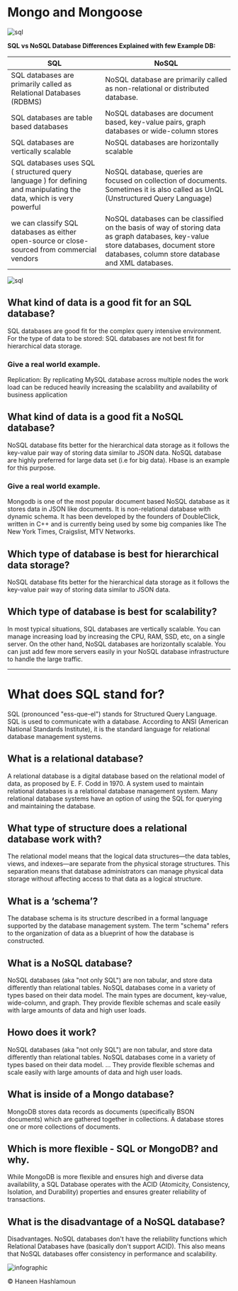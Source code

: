 # Mongo and Mongoose

![sql](https://blog.couchbase.com/wp-content/uploads/2017/04/nosql-vs-sql-overview-1.png)

**SQL vs NoSQL Database Differences Explained with few Example DB:**

| SQL      | NoSQL |
| ----------- | ----------- |
| SQL databases are primarily called as Relational Databases (RDBMS) | NoSQL database are primarily called as non-relational or distributed database. |
| SQL databases are table based databases | NoSQL databases are document based, key-value pairs, graph databases or wide-column stores |
| SQL databases are vertically scalable  | NoSQL databases are horizontally scalable |
| SQL databases uses SQL ( structured query language ) for defining and manipulating the data, which is very powerful | NoSQL database, queries are focused on collection of documents. Sometimes it is also called as UnQL (Unstructured Query Language) |
| we can classify SQL databases as either open-source or close-sourced from commercial vendors | NoSQL databases can be classified on the basis of way of storing data as graph databases, key-value store databases, document store databases, column store database and XML databases. |


![sql](https://www.scylladb.com/wp-content/uploads/differences-between-sql-databases-and-nosql-databases.png)

## What kind of data is a good fit for an SQL database?
SQL databases are good fit for the complex query intensive environment.
For the type of data to be stored: SQL databases are not best fit for hierarchical data storage.

### Give a real world example.
Replication: By replicating MySQL database across multiple nodes the work load can be reduced heavily increasing the scalability and availability of business application

## What kind of data is a good fit a NoSQL database?
NoSQL database fits better for the hierarchical data storage as it follows the key-value pair way of storing data similar to JSON data. NoSQL database are highly preferred for large data set (i.e for big data). Hbase is an example for this purpose.

### Give a real world example.
Mongodb is one of the most popular document based NoSQL database as it stores data in JSON like documents. It is non-relational database with dynamic schema. It has been developed by the founders of DoubleClick, written in C++ and is currently being used by some big companies like The New York Times, Craigslist, MTV Networks.

## Which type of database is best for hierarchical data storage?
NoSQL database fits better for the hierarchical data storage as it follows the key-value pair way of storing data similar to JSON data.

 ## Which type of database is best for scalability?
 In most typical situations, SQL databases are vertically scalable. You can manage increasing load by increasing the CPU, RAM, SSD, etc, on a single server. On the other hand, NoSQL databases are horizontally scalable. You can just add few more servers easily in your NoSQL database infrastructure to handle the large traffic.

 ------------------------------

 # What does SQL stand for?
 SQL (pronounced "ess-que-el") stands for Structured Query Language. SQL is used to communicate with a database. According to ANSI (American National Standards Institute), it is the standard language for relational database management systems.

## What is a relational database?
A relational database is a digital database based on the relational model of data, as proposed by E. F. Codd in 1970. A system used to maintain relational databases is a relational database management system. Many relational database systems have an option of using the SQL for querying and maintaining the database.

## What type of structure does a relational database work with?
The relational model means that the logical data structures—the data tables, views, and indexes—are separate from the physical storage structures. This separation means that database administrators can manage physical data storage without affecting access to that data as a logical structure.

## What is a ‘schema’?
The database schema is its structure described in a formal language supported by the database management system. The term "schema" refers to the organization of data as a blueprint of how the database is constructed.

## What is a NoSQL database?
NoSQL databases (aka "not only SQL") are non tabular, and store data differently than relational tables. NoSQL databases come in a variety of types based on their data model. The main types are document, key-value, wide-column, and graph. They provide flexible schemas and scale easily with large amounts of data and high user loads.

## Howo does it work?
NoSQL databases (aka "not only SQL") are non tabular, and store data differently than relational tables. NoSQL databases come in a variety of types based on their data model. ... They provide flexible schemas and scale easily with large amounts of data and high user loads.

## What is inside of a Mongo database?
MongoDB stores data records as documents (specifically BSON documents) which are gathered together in collections. A database stores one or more collections of documents.

## Which is more flexible - SQL or MongoDB? and why.
While MongoDB is more flexible and ensures high and diverse data availability, a SQL Database operates with the ACID (Atomicity, Consistency, Isolation, and Durability) properties and ensures greater reliability of transactions.

## What is the disadvantage of a NoSQL database?
Disadvantages. NoSQL databases don't have the reliability functions which Relational Databases have (basically don't support ACID). This also means that NoSQL databases offer consistency in performance and scalability.

![infographic](https://miro.medium.com/max/2000/1*SbI8FV6rKx2i3mHEVk-GGw.jpeg)

© Haneen Hashlamoun